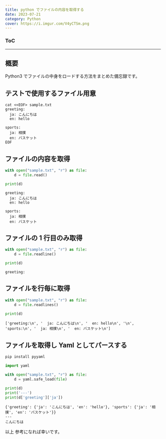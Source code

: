 ```yaml
---
title: python でファイルの内容を取得する
date: 2023-07-21
category: Python
cover: https://i.imgur.com/V4yCTSm.png
---
```


<div class="toc">
<div class="toc-content">
<h3 class="menu-label">ToC</h3>
<!-- toc -->
</div>
</div>

---

## 概要

Python3 でファイルの中身をロードする方法をまとめた備忘録です。

## テストで使用するファイル用意

```
cat <<EOF> sample.txt
greeting:
  ja: こんにちは
  en: hello

sports:
  ja: 相撲
  en: バスケット
EOF
```

## ファイルの内容を取得

```python
with open("sample.txt", "r") as file:
	d = file.read()

print(d)
```

```console
greeting:
  ja: こんにちは
  en: hello

sports:
  ja: 相撲
  en: バスケット
```

## ファイルの 1 行目のみ取得

```python
with open("sample.txt", "r") as file:
	d = file.readline()

print(d)
```

```console
greeting:
```

## ファイルを行毎に取得

```python
with open("sample.txt", "r") as file:
	d = file.readlines()

print(d)
```

```console
['greeting:\n', '  ja: こんにちは\n', '  en: hello\n', '\n', 'sports:\n', '  ja: 相撲\n', '  en: バスケット\n']
```

## ファイルを取得し Yaml としてパースする

```sh
pip install pyyaml
```

```python
import yaml

with open("sample.txt", "r") as file:
    d = yaml.safe_load(file)

print(d)
print('---')
print(d['greeting']['ja'])
```

```console
{'greeting': {'ja': 'こんにちは', 'en': 'hello'}, 'sports': {'ja': '相撲', 'en': 'バスケット'}}
---
こんにちは
```

以上
参考になれば幸いです。
